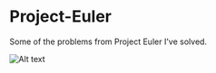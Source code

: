 Project-Euler
=============

Some of the problems from Project Euler I've solved.

![Alt text](http://projecteuler.net/profile/ninj0x.png)